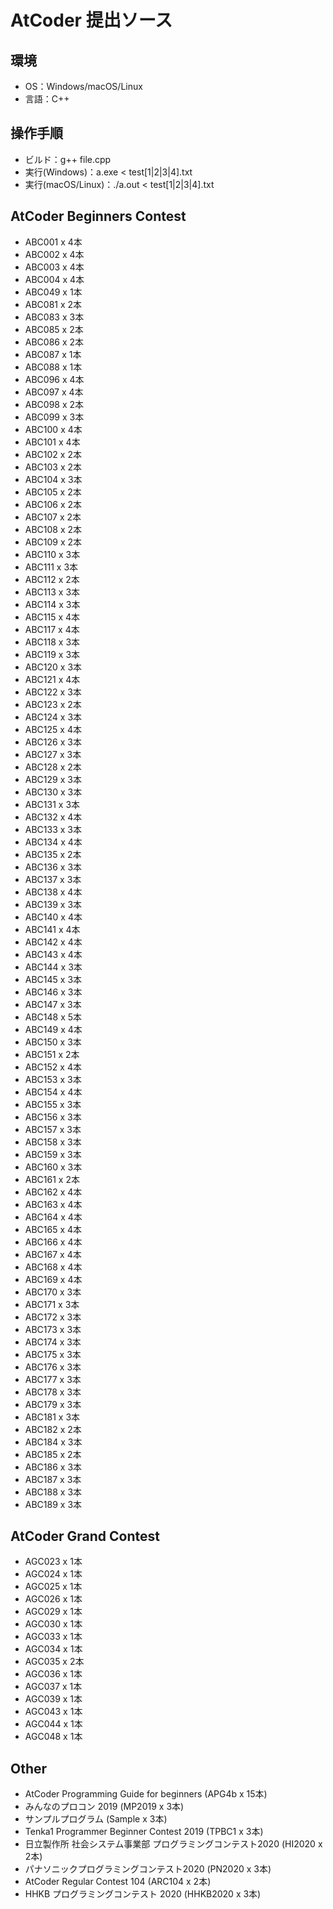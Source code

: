 # AtCoder 提出ソース

## 環境

- OS：Windows/macOS/Linux
- 言語：C++

## 操作手順

- ビルド：g++ file.cpp
- 実行(Windows)：a.exe < test[1|2|3|4].txt
- 実行(macOS/Linux)：./a.out < test[1|2|3|4].txt

## AtCoder Beginners Contest

- ABC001 x 4本
- ABC002 x 4本
- ABC003 x 4本
- ABC004 x 4本
- ABC049 x 1本
- ABC081 x 2本
- ABC083 x 3本
- ABC085 x 2本
- ABC086 x 2本
- ABC087 x 1本
- ABC088 x 1本
- ABC096 x 4本
- ABC097 x 4本
- ABC098 x 2本
- ABC099 x 3本
- ABC100 x 4本
- ABC101 x 4本
- ABC102 x 2本
- ABC103 x 2本
- ABC104 x 3本
- ABC105 x 2本
- ABC106 x 2本
- ABC107 x 2本
- ABC108 x 2本
- ABC109 x 2本
- ABC110 x 3本
- ABC111 x 3本
- ABC112 x 2本
- ABC113 x 3本
- ABC114 x 3本
- ABC115 x 4本
- ABC117 x 4本
- ABC118 x 3本
- ABC119 x 3本
- ABC120 x 3本
- ABC121 x 4本
- ABC122 x 3本
- ABC123 x 2本
- ABC124 x 3本
- ABC125 x 4本
- ABC126 x 3本
- ABC127 x 3本
- ABC128 x 2本
- ABC129 x 3本
- ABC130 x 3本
- ABC131 x 3本
- ABC132 x 4本
- ABC133 x 3本
- ABC134 x 4本
- ABC135 x 2本
- ABC136 x 3本
- ABC137 x 3本
- ABC138 x 4本
- ABC139 x 3本
- ABC140 x 4本
- ABC141 x 4本
- ABC142 x 4本
- ABC143 x 4本
- ABC144 x 3本
- ABC145 x 3本
- ABC146 x 3本
- ABC147 x 3本
- ABC148 x 5本
- ABC149 x 4本
- ABC150 x 3本
- ABC151 x 2本
- ABC152 x 4本
- ABC153 x 3本
- ABC154 x 4本
- ABC155 x 3本
- ABC156 x 3本
- ABC157 x 3本
- ABC158 x 3本
- ABC159 x 3本
- ABC160 x 3本
- ABC161 x 2本
- ABC162 x 4本
- ABC163 x 4本
- ABC164 x 4本
- ABC165 x 4本
- ABC166 x 4本
- ABC167 x 4本
- ABC168 x 4本
- ABC169 x 4本
- ABC170 x 3本
- ABC171 x 3本
- ABC172 x 3本
- ABC173 x 3本
- ABC174 x 3本
- ABC175 x 3本
- ABC176 x 3本
- ABC177 x 3本
- ABC178 x 3本
- ABC179 x 3本
- ABC181 x 3本
- ABC182 x 2本
- ABC184 x 3本
- ABC185 x 2本
- ABC186 x 3本
- ABC187 x 3本
- ABC188 x 3本
- ABC189 x 3本

## AtCoder Grand Contest

- AGC023 x 1本
- AGC024 x 1本
- AGC025 x 1本
- AGC026 x 1本
- AGC029 x 1本
- AGC030 x 1本
- AGC033 x 1本
- AGC034 x 1本
- AGC035 x 2本
- AGC036 x 1本
- AGC037 x 1本
- AGC039 x 1本
- AGC043 x 1本
- AGC044 x 1本
- AGC048 x 1本

## Other

- AtCoder Programming Guide for beginners (APG4b x 15本)
- みんなのプロコン 2019 (MP2019 x 3本)
- サンプルプログラム (Sample x 3本)
- Tenka1 Programmer Beginner Contest 2019 (TPBC1 x 3本)
- 日立製作所 社会システム事業部 プログラミングコンテスト2020 (HI2020 x 2本)
- パナソニックプログラミングコンテスト2020 (PN2020 x 3本)
- AtCoder Regular Contest 104 (ARC104 x 2本)
- HHKB プログラミングコンテスト 2020 (HHKB2020 x 3本)
